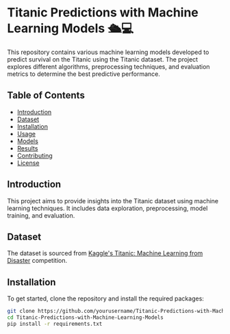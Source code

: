# Titanic Predictions with Machine Learning Models 🛳️💻

This repository contains various machine learning models developed to predict survival on the Titanic using the Titanic dataset. The project explores different algorithms, preprocessing techniques, and evaluation metrics to determine the best predictive performance.

## Table of Contents
- [Introduction](#introduction)
- [Dataset](#dataset)
- [Installation](#installation)
- [Usage](#usage)
- [Models](#models)
- [Results](#results)
- [Contributing](#contributing)
- [License](#license)

## Introduction
This project aims to provide insights into the Titanic dataset using machine learning techniques. It includes data exploration, preprocessing, model training, and evaluation.

## Dataset
The dataset is sourced from [Kaggle's Titanic: Machine Learning from Disaster](https://www.kaggle.com/c/titanic) competition.

## Installation
To get started, clone the repository and install the required packages:

```bash
git clone https://github.com/yourusername/Titanic-Predictions-with-Machine-Learning-Models.git
cd Titanic-Predictions-with-Machine-Learning-Models
pip install -r requirements.txt
